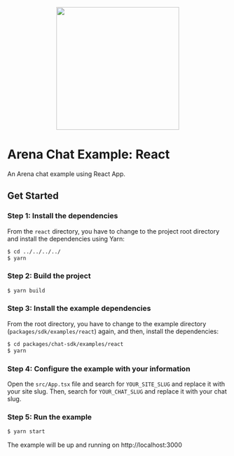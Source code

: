 <p align="center">
  <a href="https://arena.im" target="_blank" align="center">
    <img src="https://dashboard-sandbox.arena.im/js/imgs/arena-logo-purple.png" width="280">
  </a>
  <br />
</p>

# Arena Chat Example: React

An Arena chat example using React App.


## Get Started

### Step 1: Install the dependencies

From the `react` directory, you have to change to the project root directory and install the dependencies using Yarn:

```sh
$ cd ../../../../
$ yarn
```


### Step 2: Build the project

```sh
$ yarn build
```

### Step 3: Install the example dependencies
From the root directory, you have to change to the example directory (`packages/sdk/examples/react`) again, and then, install the dependencies:

```sh
$ cd packages/chat-sdk/examples/react
$ yarn
```

### Step 4: Configure the example with your information

Open the `src/App.tsx` file and search for `YOUR_SITE_SLUG` and replace it with your site slug. Then, search for `YOUR_CHAT_SLUG` and replace it with your chat slug.

### Step 5: Run the example

```sh
$ yarn start
```

The example will be up and running on http://localhost:3000




